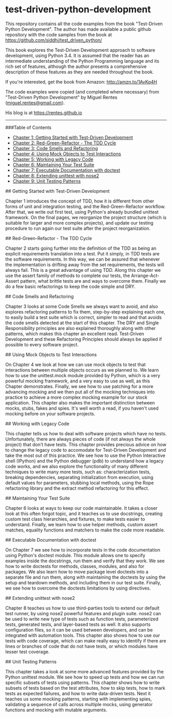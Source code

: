 # test-driven-python-development

This repository contains all the code examples from the book "Test-Driven Python Development". The author has made available a public github repository with the code samples from the book at https://github.com/siddhi/test_driven_python/

This book explores the Test-Driven Development approach to software development, using Python 3.4. It is assumed that the reader has an intermediate understanding of the Python Programming language and its rich set of features, although the author presents a comprehensive description of these features as they are needed throughout the book.

If you're interested, get the book from Amazon: http://amzn.to/1AvKq4H

The code examples were copied (and completed where necessary) from "Test-Driven Python Development" by Miguel Rentes (miguel.rentes@gmail.com).

His blog is at https://rentes.github.io

--------------------

###Table of Contents
- [Chapter 1: Getting Started with Test-Driven Development](#Chap1)
- [Chapter 2: Red-Green-Refactor - The TDD Cycle](#Chap2)
- [Chapter 3: Code Smells and Refactoring](#Chap3)
- [Chapter 4: Using Mock Objects to Test Interactions](#Chap4)
- [Chapter 5: Working with Legacy Code](#Chap5)
- [Chapter 6: Maintaining Your Test Suite](#Chap6)
- [Chapter 7: Executable Documentation with doctest](#Chap7)
- [Chapter 8: Extending unittest with nose2](#Chap8)
- [Chapter 9: Unit Testing Patterns](#Chap9)

<div id='Chap1' />
## Getting Started with Test-Driven Development

Chapter 1 introduces the concept of TDD, how it is different from other forms of unit and integration testing, and the Red-Green-Refactor workflow. After that, we write out first test, using Python's already bundled unittest framework. On the final pages, we reorganize the project structure (which is suitable for larger and more complex projects), and update our testing procedure to run again our test suite after the project reorganization.

<div id='Chap2' />
## Red-Green-Refactor - The TDD Cycle

Chapter 2 starts going further into the definition of the TDD as being an explicit requirements translation into a test. Put it simply, in TDD tests are the software requirements. In this way, we can be assured that whenever the implementation is drifting away from the set requirements, the tests will always fail. This is a great advantage of using TDD. Along this chapter we use the assert family of methods to complete our tests, the Arrange-Act-Assert pattern, what brittle tests are and ways to overcome them. Finally we do a few basic refactorings to keep the code simple and DRY.

<div id='Chap3' />
## Code Smells and Refactoring

Chapter 3 looks at some Code Smells we always want to avoid, and also explores refactoring patterns to fix them, step-by-step explaining each one, to easily build a test suite which is correct, simpler to read and that avoids the code smells detected at the start of this chapter. The DRY and Single Responsibility principles are also explained thoroughly along with other patterns, which makes this chapter an excellent read. Test-Driven Development and these Refactoring Principles should always be applied if possible to every software project.

<div id='Chap4' />
## Using Mock Objects to Test Interactions

On Chapter 4 we look at how we can use mock objects to test that interactions between multiple objects occurs as we planned to. We learn how to use the unittest.mock module provided by Python, which is a very powerful mocking framework, and a very easy to use as well, as this Chapter demonstrates. Finally, we see how to use patching for a more advancing mocking and we then put all of the mocking techniques into practice to achieve a more complex mocking example for our stock application. This chapter also makes the important distinction between mocks, stubs, fakes and spies. It's well worth a read, if you haven't used mocking before on your software projects.

<div id='Chap5' />
## Working with Legacy Code

This chapter tells us how to deal with software projects which have no tests. Unfortunately, there are always pieces of code (if not always the whole project) that don't have tests. This chapter provides precious advice on how to change the legacy code to accomodate for Test-Driven Development and take the most out of this practice. We see how to use the Python Interactive shell (IPython) and the Python debugger (pdb) to understand how a legacy code works, and we also explore the functionality of many different techniques to write many more tests, such as: characterization tests, breaking dependencies, separating initialization from execution, using default values for parameters, stubbing local methods, using the Rope refactoring library and the extract method refactoring for this effect.

<div id='Chap6' />
## Maintaining Your Test Suite

Chapter 6 looks at ways to keep our code maintainable. It takes a closer look at this often forgot topic, and it teaches us to use docstrings, creating custom test class hierarchies, and fixtures, to make tests easier to understand. Finally, we learn how to use helper methods, custom assert matches, equality functions and matchers to make the code more readable.

<div id='Chap7' />
## Executable Documentation with doctest

On Chapter 7 we see how to incorporate tests in the code documentation using Python's doctest module. This module allows one to specify examples inside the docstrings, run them and verify that they work. We see how to write doctests for methods, classes, modules, and also for packages. We also learn how to move package level doctests into a separate file and run them, along with maintaining the doctests by using the setup and teardown methods, and including them in our test suite. Finally, we see how to overcome the doctests limitations by using directives.

<div id='Chap8' />
## Extending unittest with nose2

Chapter 8 teaches us how to use third-parties tools to extend our default test runner, by using nose2 powerful features and plugin suite. nose2 can be used to write new type of tests such as function tests, parameterized tests, generated tests, and layer-based tests as well. It also supports configuration files, so it can be used between developers, and can be integrated with automation tools. This chapter also shows how to use our tests with code coverage, which can make really easy to identify if there are lines or branches of code that do not have tests, or which modules have lesser test coverage.

<div id='Chap9' />
## Unit Testing Patterns

This chapter takes a look at some more advanced features provided by the Python unittest module. We see how to speed up tests and how we can run specific subsets of tests using patterns. This chapter shows how to write subsets of tests based on the test attributes, how to skip tests, how to mark tests as expected failures, and how to write data-driven tests. Next it teaches us some mocking patterns, starting with implementing spies, validating a sequence of calls across multiple mocks, using generator functions and mocking with mutable arguments.
